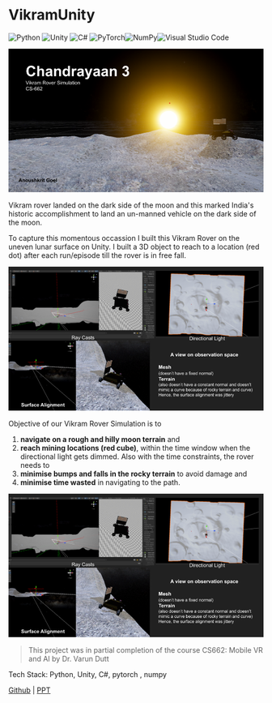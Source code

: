 # VikramUnity

![Python](https://img.shields.io/badge/python-3670A0?style=for-the-badge&logo=python&logoColor=ffdd54) ![Unity](https://img.shields.io/badge/unity-%23000000.svg?style=for-the-badge&logo=unity&logoColor=white) ![C#](https://img.shields.io/badge/c%23-%23239120.svg?style=for-the-badge&logo=csharp&logoColor=white) ![PyTorch](https://img.shields.io/badge/PyTorch-%23EE4C2C.svg?style=for-the-badge&logo=PyTorch&logoColor=white)![NumPy](https://img.shields.io/badge/numpy-%23013243.svg?style=for-the-badge&logo=numpy&logoColor=white)![Visual Studio Code](https://img.shields.io/badge/Visual%20Studio%20Code-0078d7.svg?style=for-the-badge&logo=visual-studio-code&logoColor=white)

![Chandrayaan](Chandrayaan.png) 

Vikram rover landed on the dark side of the moon and this marked India's historic accomplishment to land an un-manned vehicle on the dark side of the moon. 

To capture this momentous occassion I built this Vikram Rover on the uneven lunar surface on Unity. 
I built a 3D object to reach to a location (red dot) after each run/episode till the rover is in free fall.


![Observation Space](observation-space.png)

Objective of our Vikram Rover Simulation is to 
 1. **navigate on a rough and hilly moon terrain** and 
 2. **reach mining locations (red cube)**, within the time window when the directional light gets dimmed. Also with the time constraints, the rover needs to 
 3. **minimise bumps and falls in the rocky terrain** to avoid damage and 
 4. **minimise time wasted** in navigating to the path.

![View Observation Space](view-observation.png)

> This project was in partial completion of the course CS662: Mobile VR and AI by Dr. Varun Dutt

Tech Stack: Python, Unity, C#, pytorch , numpy

[Github](https://github.com/anoushkrit/VikramUnity) | [PPT](https://docs.google.com/presentation/d/1wQoDasHbFlfAqP3PYtXYbdBWSJHIq6he9klwArfDPAs/edit?usp=sharing)